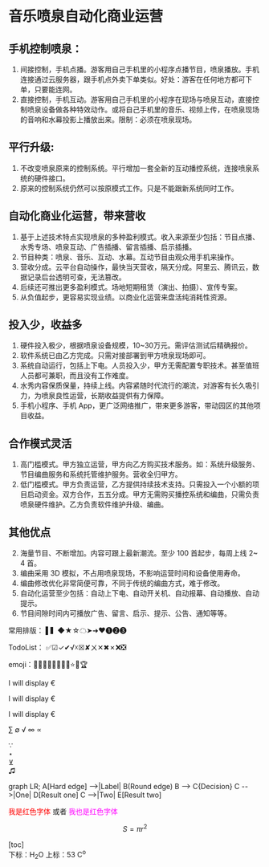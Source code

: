 # 音乐喷泉自动化商业运营

## 手机控制喷泉：

1. 间接控制，手机点播。游客用自己手机里的小程序点播节目，喷泉播放。手机连接通过云服务器，跟手机点外卖下单类似。好处：游客在任何地方都可下单，只要能连网。
2. 直接控制，手机互动。游客用自己手机里的小程序在现场与喷泉互动，直接控制喷泉设备做各种特效动作。或将自己手机里的音乐、视频上传，在喷泉现场的音响和水幕投影上播放出来。限制：必须在喷泉现场。

## 平行升级:
1. 不改变喷泉原来的控制系统。平行增加一套全新的互动播控系统，连接喷泉系统的硬件接口。
2. 原来的控制系统仍然可以按原模式工作。只是不能跟新系统同时工作。

## 自动化商业化运营，带来营收
1. 基于上述技术特点实现喷泉的多种盈利模式。收入来源至少包括：节目点播、水秀专场、喷泉互动、广告插播、留言插播、启示插播。
2. 节目种类：喷泉、音乐、互动、水幕。互动节目由观众用手机来操作。
3. 营收分成。云平台自动操作，最快当天营收，隔天分成。阿里云、腾讯云，数据记录后台透明可查，无法篡改。
4. 后续还可推出更多盈利模式。场地短期租赁（演出、拍摄）、宣传专案。
5. 从负值起步，更容易实现业绩。以商业化运营来盘活纯消耗性资源。

## 投入少，收益多

1. 硬件投入极少，根据喷泉设备规模，10~30万元。需评估测试后精确报价。
2. 软件系统已由乙方完成。只需对接部署到甲方喷泉现场即可。
3. 系统自动运行，包括上下电。人员投入少，甲方无需配置专职技术。甚至值班人员都可兼职，而且没有工作难度。
4. 水秀内容保质保量，持续上线。内容紧随时代流行的潮流，对游客有长久吸引力，为喷泉良性运营，长期收益提供有力保障。
5. 手机小程序、手机 App，更广泛网络推广，带来更多游客，带动园区的其他项目收益。

## 合作模式灵活

1. 高门槛模式。甲方独立运营，甲方向乙方购买技术服务。如：系统升级服务、节目编曲服务和系统托管维护服务。营收全归甲方。
2. 低门槛模式。甲方负责运营，乙方提供持续技术支持。只需投入一个小额的项目启动资金。双方合作，五五分成。甲方无需购买播控系统和编曲，只需负责喷泉硬件维护。乙方负责软件维护升级、编曲。

## 其他优点
2. 海量节目、不断增加。内容可跟上最新潮流。至少 100 首起步，每周上线 2~ 4 首。
3. 编曲采用 3D 模拟，不占用喷泉现场，不影响运营时间和设备使用寿命。
4. 编曲修改优化非常简便可靠，不同于传统的编曲方式，难于修改。
5. 自动化运营至少包括：自动上下电、自动开关机、自动报幕、自动播放、自动提示。
6. 节目间隙时间内可播放广告、留言、启示、提示、公告、通知等等。

[^1]:Markdown 是一种纯文本标记语言。
[^2]:HyperText Markup Language 超文本标记语言。
[^T]:Typora 官网 <https://typora.io/>

常用排版： ▌▍◆★☆☁➤➜❤➊➋➌

TodoList： ✅☑✓✔√☓☒✘ㄨ✕✖✗❌❎

emoji：🌹🍀🌙🍂🍃🌷💎🔥⭐🍄🏆

<p>I will display &euro;</p>
<p>I will display &#8364;</p>
<p>I will display &#x20AC;</p>

&sum; &empty; &radic; &infin; &prop; 

&#8757;   
&#8902;  
&#8891;  
&#9835;

graph LR;
A[Hard edge] -->|Label| B(Round edge)
B --> C{Decision}
C -->|One| D[Result one]
C -->|Two| E[Result two]

<font color="red"> 我是红色字体 </font> 或者 <font color="#FF00FF"> 我也是红色字体 </font> 

$$
S=\pi r^2
$$

[Google]: http://google.com/

\[toc]  
下标：H<sub>2</sub>O
上标：53 C<sup>o</sup>

